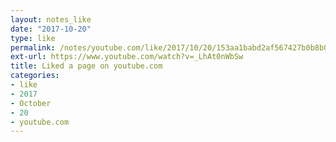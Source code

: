 ```yaml
---
layout: notes_like
date: "2017-10-20"
type: like
permalink: /notes/youtube.com/like/2017/10/20/153aa1babd2af567427b0b8b0bbaecaf11697ee5.html
ext-url: https://www.youtube.com/watch?v=_LhAt0nWbSw
title: Liked a page on youtube.com
categories:
- like
- 2017
- October
- 20
- youtube.com
---
```

